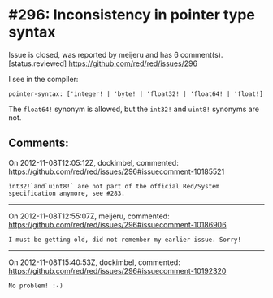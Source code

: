 
#296: Inconsistency in pointer type syntax
================================================================================
Issue is closed, was reported by meijeru and has 6 comment(s).
[status.reviewed]
<https://github.com/red/red/issues/296>

I see in the compiler:

```
pointer-syntax: ['integer! | 'byte! | 'float32! | 'float64! | 'float!]
```

The `float64!` synonym is allowed, but the `int32!` and `uint8!` synonyms are not.



Comments:
--------------------------------------------------------------------------------

On 2012-11-08T12:05:12Z, dockimbel, commented:
<https://github.com/red/red/issues/296#issuecomment-10185521>

    ìnt32!`and`uint8!` are not part of the official Red/System specification anymore, see #283.

--------------------------------------------------------------------------------

On 2012-11-08T12:55:07Z, meijeru, commented:
<https://github.com/red/red/issues/296#issuecomment-10186906>

    I must be getting old, did not remember my earlier issue. Sorry!

--------------------------------------------------------------------------------

On 2012-11-08T15:40:53Z, dockimbel, commented:
<https://github.com/red/red/issues/296#issuecomment-10192320>

    No problem! :-)


